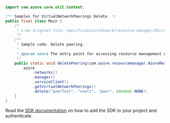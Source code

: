 ```java
import com.azure.core.util.Context;

/** Samples for VirtualNetworkPeerings Delete. */
public final class Main {
    /*
     * x-ms-original-file: specification/network/resource-manager/Microsoft.Network/stable/2021-05-01/examples/VirtualNetworkPeeringDelete.json
     */
    /**
     * Sample code: Delete peering.
     *
     * @param azure The entry point for accessing resource management APIs in Azure.
     */
    public static void deletePeering(com.azure.resourcemanager.AzureResourceManager azure) {
        azure
            .networks()
            .manager()
            .serviceClient()
            .getVirtualNetworkPeerings()
            .delete("peerTest", "vnet1", "peer", Context.NONE);
    }
}
```

Read the [SDK documentation](https://github.com/Azure/azure-sdk-for-java/blob/azure-resourcemanager_2.15.0/sdk/resourcemanager/azure-resourcemanager/README.md) on how to add the SDK to your project and authenticate.
